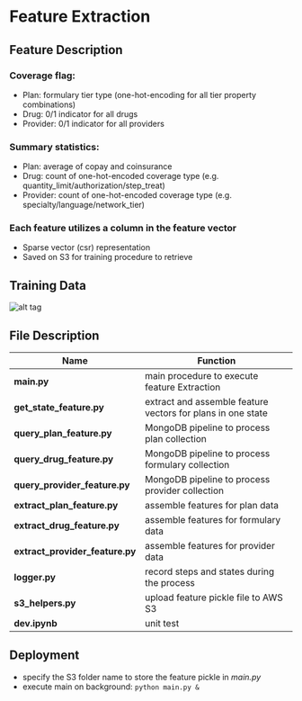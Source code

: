 # Feature Extraction

## Feature Description
### Coverage flag:
- Plan: formulary tier type (one-hot-encoding for all tier property combinations)
- Drug: 0/1 indicator for all drugs
- Provider: 0/1 indicator for all providers

### Summary statistics:
- Plan: average of copay and coinsurance
- Drug: count of one-hot-encoded coverage type (e.g. quantity_limit/authorization/step_treat)
- Provider: count of one-hot-encoded coverage type (e.g. specialty/language/network_tier)

### Each feature utilizes a column in the feature vector
- Sparse vector (csr) representation
- Saved on S3 for training procedure to retrieve

## Training Data
![alt tag](https://github.com/semantichealth/semantichealth.github.io/blob/master/letor/doc/feature.jpg)

## File Description
Name|Function
---|---
**main.py** | main procedure to execute feature Extraction
**get_state_feature.py** | extract and assemble feature vectors for plans in one state
**query_plan_feature.py** | MongoDB pipeline to process plan collection
**query_drug_feature.py** | MongoDB pipeline to process formulary collection
**query_provider_feature.py** | MongoDB pipeline to process provider collection
**extract_plan_feature.py** | assemble features for plan data
**extract_drug_feature.py** | assemble features for formulary data
**extract_provider_feature.py** | assemble features for provider data
**logger.py** | record steps and states during the process
**s3_helpers.py** | upload feature pickle file to AWS S3
**dev.ipynb** | unit test

## Deployment
- specify the S3 folder name to store the feature pickle in _main.py_
- execute main on background: `python main.py &`
